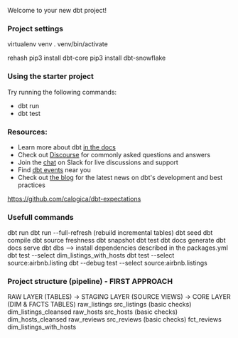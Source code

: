 Welcome to your new dbt project!

### Project settings
virtualenv venv
. venv/bin/activate

rehash
pip3 install dbt-core
pip3 install dbt-snowflake


### Using the starter project

Try running the following commands:
- dbt run
- dbt test


### Resources:
- Learn more about dbt [in the docs](https://docs.getdbt.com/docs/introduction)
- Check out [Discourse](https://discourse.getdbt.com/) for commonly asked questions and answers
- Join the [chat](https://community.getdbt.com/) on Slack for live discussions and support
- Find [dbt events](https://events.getdbt.com) near you
- Check out [the blog](https://blog.getdbt.com/) for the latest news on dbt's development and best practices

https://github.com/calogica/dbt-expectations

### Usefull commands
dbt run
dbt run --full-refresh (rebuild incremental tables)
dbt seed
dbt compile
dbt source freshness
dbt snapshot
dbt test
dbt docs generate
dbt docs serve
dbt dbs --> install dependencies described in the packages.yml
dbt test --select dim_listings_with_hosts
dbt test --select source:airbnb.listing
dbt --debug test --select source:airbnb.listings

### Project structure (pipeline) - FIRST APPROACH

RAW LAYER (TABLES)    ->    STAGING LAYER (SOURCE VIEWS)    ->  CORE LAYER (DIM & FACTS TABLES)
raw_listings                src_listings (basic checks)         dim_listings_cleansed raw_hosts                   src_hosts (basic checks)            dim_hosts_cleansed
raw_reviews                 src_reviews (basic checks)          fct_reviews
                                                                dim_listings_with_hosts